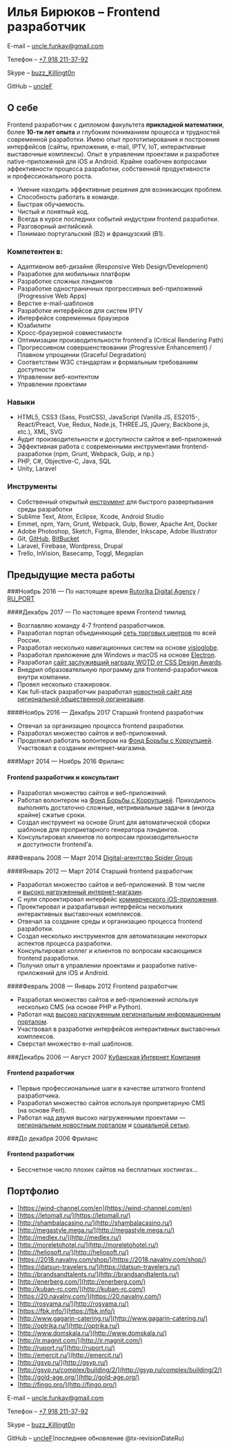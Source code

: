 # Илья Бирюков – Frontend разработчик

E-mail – [uncle.funkay@gmail.com](mailto:uncle.funkay@gmail.com?subject=Резюме)

Телефон – [+7 918 211-37-92](tel:+79182113792)

Skype – [buzz_Killingt0n](skype:buzz_Killingt0n?chat)

GitHub – [uncleF](https://github.com/uncleF)

## О себе

Frontend разработчик с дипломом факультета **прикладной математики**, более **10-ти лет опыта** и глубоким пониманием процесса и трудностей современной разработки. Имею опыт прототипирования и построения интерфейсов (сайты, приложения, e-mail, IPTV, IoT, интерактивные выставочные комплексы). Опыт в управлении проектами и разработке native-приложений для iOS и Android. Крайне озабочен вопросами эффективности процесса разработки, собственной продуктивности и профессионального роста.

*   Умение находить эффективные решения для возникающих проблем.
*   Способность работать в команде.
*   Быстрая обучаемость.
*   Чистый и понятный код.
*   Всегда в курсе последних событий индустрии frontend разработки.
*   Разговорный английский.
*   Понимаю португальский (B2) и французский (B1).

### Компетентен в:

*   Адаптивном веб-дизайне (Responsive Web Design/Development)
*   Разработке для мобильных платформ
*   Разработке сложных лэндингов
*   Разработке одностраничных прогрессивных веб-приложений (Progressive Web Apps)
*   Верстке e-mail-шаблонов
*   Разработке интерфейсов для систем IPTV
*   Интерфейсе современных браузеров
*   Юзабилити
*   Кросс-браузерной совместимости
*   Оптимизации производительности frontend’а (Critical Rendering Path)
*   Прогрессивном совершенствовании (Progressive Enhancement) / Плавном упрощении (Graceful Degradation)
*   Соответствии W3C стандартам и формальным требованиям доступности
*   Управлении веб-контентом
*   Управлении проектами

### Навыки

*   HTML5, CSS3 (Sass, PostCSS), JavaScript (Vanilla JS, ES2015-, React/Preact, Vue, Redux, Node.js, THREE.JS, jQuery, Backbone.js, etc.), XML, SVG
*   Аудит производительности и доступности сайтов и веб-приложений
*   Эффективная работа с современными инструментами frontend-разработки (npm, Grunt, Webpack, Gulp, и пр.)
*   PHP, C#, Objective-C, Java, SQL
*   Unity, Laravel

### Инструменты

*   Собственный открытый [инструмент](https://github.com/uncleF/TemplateX) для быстрого развертывания среды разработки
*   Sublime Text, Atom, Eclipse, Xcode, Android Studio
*   Emmet, npm, Yarn, Grunt, Webpack, Gulp, Bower, Apache Ant, Docker
*   Adobe Photoshop, Sketch, Figma, Blender, Inkscape, Adobe Illustrator
*   Git, [GitHub](https://github.com/), [BitBucket](https://bitbucket.org/)
*   Laravel, Firebase, Wordpress, Drupal
*   Trello, InVision, Basecamp, Toggl, Megaplan

## Предыдущие места работы

###Ноябрь 2016 — По настоящее время [Rutorika Digital Agency](http://rutorika.ru/) / [RU_PORT](http://ruport.ru/)

####Декабрь 2017 — По настоящее время Frontend тимлид

*   Возглавляю команду 4-7 frontend разработчиков.
*   Разработал портал объединяющий [сеть торговых центров](https://letomall.ru/) по всей России.
*   Разработал несколько навигационных систем на основе [visioglobe](https://visioglobe.com/).
*   Разработал приложение для Windows и macOS на основе [Electron](https://electronjs.org/).
*   Разработал [сайт заслуживший награду WOTD от CSS Design Awards](https://wind-channel.com/en).
*   Внедрил образовательную программу для frontend-разработчиков внутри компании.
*   Провел несколько стажировок.
*   Как full-stack разработчик разработал [новостной сайт для региональной общественной организации](http://libertariansouth.ru).

####Ноябрь 2016 — Декабрь 2017 Старший frontend разработчик

*   Отвечал за организацию процесса frontend разработки.
*   Разработал множество сайтов и веб-приложений.
*   Продолжил работать волонтером на [Фонд Борьбы с Коррупцией](http://fbk.info/). Участвовал в создании интернет-магазина.

###Март 2014 — Ноябрь 2016 Фриланс

#### Frontend разработчик и консультант

*   Разработал множество сайтов и веб-приложений.
*   Работал волонтером на [Фонд Борьбы с Коррупцией](http://fbk.info/). Приходилось выполнять достаточно сложные, нетривиальные задачи в (иногда крайне) сжатые сроки.
*   Создал инструмент на основе Grunt для автоматической сборки шаблонов для проприетарного генератора лэндингов.
*   Консультировал клиентов по вопросам производительности и доступности frontend’а.

###Февраль 2008 — Март 2014 [Digital-агентство Spider Group](http://spider.ru/)

####Январь 2012 — Март 2014 Старший frontend разработчик

*   Разработал множество сайтов и веб-приложений. В том числе и [высоко нагруженный интернет-магазин](http://topliga.ru/).
*   С нуля спроектировал интерфейс [коммерческого iOS-приложения](https://itunes.apple.com/us/app/fingo.-furniture.-try-before/id567070760?mt=8).
*   Проектировал и разрабатывал интерфейсы нескольких интерактивных выставочных комплексов.
*   Отвечал за создание среды и организацию процесса frontend разработки.
*   Создал несколько инструментов для автоматизации некоторых аспектов процесса разработки.
*   Консультировал коллег и клиентов по вопросам касающимся frontend разработки.
*   Получил опыт в управлении проектами и разработке native-приложений для iOS и Android.

####Февраль 2008 — Январь 2012 Frontend разработчик

*   Разработал множество сайтов и веб-приложений используя несколько CMS (на основе PHP и Python).
*   Работал над [высоко нагруженным региональным информационным порталом](http://www.kuban.ru/).
*   Участвовал в разработке интерфейсов интерактивных выставочных комплексов.
*   Сверстал множество e-mail шаблонов.

###Декабрь 2006 — Август 2007 [Кубанская Интернет Компания](http://kubic.ru/)

#### Frontend разработчик

*   Первые профессиональные шаги в качестве штатного frontend разработчика.
*   Разработал множество сайтов используя проприетарную CMS (на основе Perl).
*   Работал над двумя высоко нагруженными проектами — [региональным новостным порталом](http://www.yuga.ru/) и [социальной сетью](http://www.diary.ru/).

###До декабря 2006 Фриланс

#### Frontend разработчик

*   Бессчетное число плохих сайтов на бесплатных хостингах...

## Портфолио

*   [https://wind-channel.com/en](https://wind-channel.com/en)
*   [https://letomall.ru/](https://letomall.ru/)
*   [http://shambalacasino.ru/](http://shambalacasino.ru/)
*   [http://megastyle.mega.ru/](http://megastyle.mega.ru/)
*   [http://medlex.ru/](http://medlex.ru/)
*   [http://moreletohotel.ru/](http://moreletohotel.ru/)
*   [http://heliosoft.ru/](http://heliosoft.ru/)
*   [https://2018.navalny.com/shop/](https://2018.navalny.com/shop/)
*   [https://datsun-travelers.ru/](https://datsun-travelers.ru/)
*   [http://brandsandtalents.ru/](http://brandsandtalents.ru/)
*   [http://enerberg.com/](http://enerberg.com/)
*   [http://kuban-rc.com/](http://kuban-rc.com/)
*   [https://20.navalny.com/](https://20.navalny.com/)
*   [http://rosyama.ru/](http://rosyama.ru/)
*   [https://fbk.info/](https://fbk.info/)
*   [http://www.gagarin-catering.ru/](http://www.gagarin-catering.ru/)
*   [http://optrika.ru/](http://optrika.ru/)
*   [http://www.domskala.ru/](http://www.domskala.ru/)
*   [http://ir.magnit.com/](http://ir.magnit.com/)
*   [http://ruport.ru/](http://ruport.ru/)
*   [http://emercit.ru/](http://emercit.ru/)
*   [http://gsyp.ru/](http://gsyp.ru/)
*   [http://gsyp.ru/complex/building/2/](http://gsyp.ru/complex/building/2/)
*   [http://gold-age.org/](http://gold-age.org/)
*   [http://fingo.pro/](http://fingo.pro/)

E-mail – [uncle.funkay@gmail.com](mailto:uncle.funkay@gmail.com?subject=Резюме)

Телефон – [+7 918 211-37-92](tel:+79182113792)

Skype – [buzz_Killingt0n](skype:buzz_Killingt0n?chat)

GitHub – [uncleF](https://github.com/uncleF)(последнее обновление @tx-revisionDateRu)